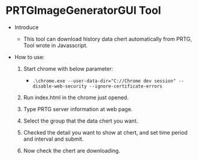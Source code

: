 # PRTGImageGeneratorGUI Tool

- Introduce
    - This tool can download history data chert automatically from PRTG, Tool wrote in Javasscript.

- How to use:
    1. Start chrome with below parameter:
        - `.\chrome.exe --user-data-dir="C://Chrome dev session" --disable-web-security --ignore-certificate-errors`

    2. Run index.html in the chrome just opened.

    3. Type PRTG server information at web page.
    4. Select the group that the data chert you want.
    5. Checked the detail you want to show at chert, and set time period and interval and submit.
    6. Now check the chert are downloading.
